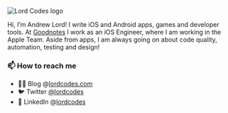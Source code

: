 ![Lord Codes logo](https://www.lordcodes.com/assets/img/lordcodes/facebook-cover.png)

Hi, I’m Andrew Lord! I write iOS and Android apps, games and developer tools. At [Goodnotes](https://www.goodnotes.com) I work as an iOS Engineer, where I am working in the Apple Team. Aside from apps, I am always going on about code quality, automation, testing and design!

### 📫 How to reach me

- ✍🏼 Blog @[lordcodes.com](https://www.lordcodes.com)
- 🐦 Twitter [@lordcodes](https://twitter.lordcodes.com)
- 🔗 LinkedIn @[lordcodes](https://linkedin.lordcodes.com)
